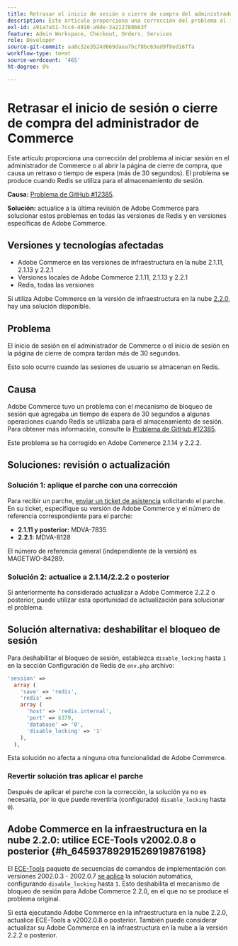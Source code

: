 ```yaml
---
title: Retrasar el inicio de sesión o cierre de compra del administrador de Commerce
description: Este artículo proporciona una corrección del problema al iniciar sesión en el administrador de Commerce o al abrir la página de cierre de compra, que causa un retraso o tiempo de espera (más de 30 segundos). El problema se produce cuando Redis se utiliza para el almacenamiento de sesión.
exl-id: a91a7a51-7cc4-4910-a9de-3a212788663f
feature: Admin Workspace, Checkout, Orders, Services
role: Developer
source-git-commit: aa8c32e3524d669daea7bcf8bc63ed9f8ed16ffa
workflow-type: tm+mt
source-wordcount: '465'
ht-degree: 0%

---
```


# Retrasar el inicio de sesión o cierre de compra del administrador de Commerce

Este artículo proporciona una corrección del problema al iniciar sesión en el administrador de Commerce o al abrir la página de cierre de compra, que causa un retraso o tiempo de espera (más de 30 segundos). El problema se produce cuando Redis se utiliza para el almacenamiento de sesión.

**Causa:**   [Problema de GitHub \#12385](https://github.com/magento/magento2/issues/12385).

**Solución:** actualice a la última revisión de Adobe Commerce para solucionar estos problemas en todas las versiones de Redis y en versiones específicas de Adobe Commerce.

## Versiones y tecnologías afectadas

* Adobe Commerce en las versiones de infraestructura en la nube 2.1.11, 2.1.13 y 2.2.1
* Versiones locales de Adobe Commerce 2.1.11, 2.1.13 y 2.2.1
* Redis, todas las versiones

Si utiliza Adobe Commerce en la versión de infraestructura en la nube [2.2.0](#h_64593789291526919876198), hay una solución disponible.

## Problema

El inicio de sesión en el administrador de Commerce o el inicio de sesión en la página de cierre de compra tardan más de 30 segundos.

Esto solo ocurre cuando las sesiones de usuario se almacenan en Redis.

## Causa

Adobe Commerce tuvo un problema con el mecanismo de bloqueo de sesión que agregaba un tiempo de espera de 30 segundos a algunas operaciones cuando Redis se utilizaba para el almacenamiento de sesión. Para obtener más información, consulte la [Problema de GitHub \#12385](https://github.com/magento/magento2/issues/12385).

Este problema se ha corregido en Adobe Commerce 2.1.14 y 2.2.2.

## Soluciones: revisión o actualización

### Solución 1: aplique el parche con una corrección

Para recibir un parche, [enviar un ticket de asistencia](/help/help-center-guide/help-center/magento-help-center-user-guide.md#submit-ticket) solicitando el parche. En su ticket, especifique su versión de Adobe Commerce y el número de referencia correspondiente para el parche:

* **2.1.11 y posterior:** MDVA-7835
* **2.2.1:** MDVA-8128

El número de referencia general (independiente de la versión) es MAGETWO-84289.

### Solución 2: actualice a 2.1.14/2.2.2 o posterior

Si anteriormente ha considerado actualizar a Adobe Commerce 2.2.2 o posterior, puede utilizar esta oportunidad de actualización para solucionar el problema.

## Solución alternativa: deshabilitar el bloqueo de sesión

Para deshabilitar el bloqueo de sesión, establezca `disable_locking` hasta `1` en la sección Configuración de Redis de `env.php` archivo:

```php
'session' =>
  array (
    'save' => 'redis',
    'redis' =>
    array (
      'host' => 'redis.internal',
      'port' => 6379,
      'database' => '0',
      'disable_locking' => '1'
    ),
  ),
```

Esta solución no afecta a ninguna otra funcionalidad de Adobe Commerce.

### Revertir solución tras aplicar el parche

Después de aplicar el parche con la corrección, la solución ya no es necesaria, por lo que puede revertirla (configurado) `disable_locking` hasta `0`).

## Adobe Commerce en la infraestructura en la nube 2.2.0: utilice ECE-Tools v2002.0.8 o posterior {#h_64593789291526919876198}

El [ECE-Tools](https://devdocs.magento.com/cloud/project/ece-tools-update.html) paquete de secuencias de comandos de implementación con versiones 2002.0.3 - 2002.0.7 [se aplica](https://experienceleague.adobe.com/docs/commerce-cloud-service/user-guide/dev-tools/ece-tools/update-package.html) la solución automática, configurando `disable_locking` hasta `1`. Esto deshabilita el mecanismo de bloqueo de sesión para Adobe Commerce 2.2.0, en el que no se produce el problema original.

Si está ejecutando Adobe Commerce en la infraestructura en la nube 2.2.0, actualice ECE-Tools a v2002.0.8 o posterior. También puede considerar actualizar su Adobe Commerce en la infraestructura en la nube a la versión 2.2.2 o posterior.
